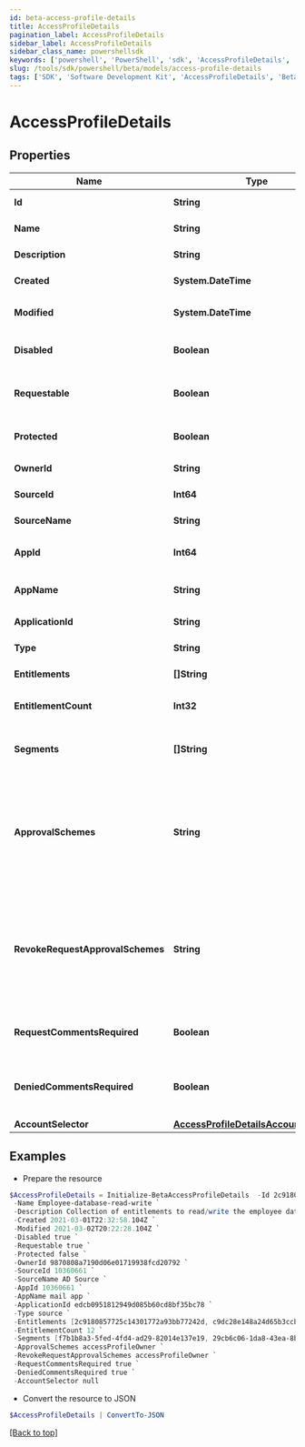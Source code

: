 ```yaml
---
id: beta-access-profile-details
title: AccessProfileDetails
pagination_label: AccessProfileDetails
sidebar_label: AccessProfileDetails
sidebar_class_name: powershellsdk
keywords: ['powershell', 'PowerShell', 'sdk', 'AccessProfileDetails', 'BetaAccessProfileDetails'] 
slug: /tools/sdk/powershell/beta/models/access-profile-details
tags: ['SDK', 'Software Development Kit', 'AccessProfileDetails', 'BetaAccessProfileDetails']
---
```



# AccessProfileDetails

## Properties

Name | Type | Description | Notes
------------ | ------------- | ------------- | -------------
**Id** | **String** | The ID of the Access Profile | [optional] 
**Name** | **String** | Name of the Access Profile | [optional] 
**Description** | **String** | Information about the Access Profile | [optional] 
**Created** | **System.DateTime** | Date the Access Profile was created | [optional] 
**Modified** | **System.DateTime** | Date the Access Profile was last modified. | [optional] 
**Disabled** | **Boolean** | Whether the Access Profile is enabled. | [optional] [default to $true]
**Requestable** | **Boolean** | Whether the Access Profile is requestable via access request. | [optional] [default to $false]
**Protected** | **Boolean** | Whether the Access Profile is protected. | [optional] [default to $false]
**OwnerId** | **String** | The owner ID of the Access Profile | [optional] 
**SourceId** | **Int64** | The source ID of the Access Profile | [optional] 
**SourceName** | **String** | The source name of the Access Profile | [optional] 
**AppId** | **Int64** | The source app ID of the Access Profile | [optional] 
**AppName** | **String** | The source app name of the Access Profile | [optional] 
**ApplicationId** | **String** | The id of the application | [optional] 
**Type** | **String** | The type of the access profile | [optional] 
**Entitlements** | **[]String** | List of IDs of entitlements | [optional] 
**EntitlementCount** | **Int32** | The number of entitlements in the access profile | [optional] 
**Segments** | **[]String** | List of IDs of segments, if any, to which this Access Profile is assigned. | [optional] 
**ApprovalSchemes** | **String** | Comma-separated list of approval schemes. Each approval scheme is one of - manager - appOwner - sourceOwner - accessProfileOwner - workgroup:&lt;workgroupId&gt;  | [optional] 
**RevokeRequestApprovalSchemes** | **String** | Comma-separated list of revoke request approval schemes. Each approval scheme is one of - manager - sourceOwner - accessProfileOwner - workgroup:&lt;workgroupId&gt;  | [optional] 
**RequestCommentsRequired** | **Boolean** | Whether the access profile require request comment for access request. | [optional] [default to $false]
**DeniedCommentsRequired** | **Boolean** | Whether denied comment is required when access request is denied. | [optional] [default to $false]
**AccountSelector** | [**AccessProfileDetailsAccountSelector**](access-profile-details-account-selector) |  | [optional] 

## Examples

- Prepare the resource
```powershell
$AccessProfileDetails = Initialize-BetaAccessProfileDetails  -Id 2c91808a7190d06e01719938fcd20792 `
 -Name Employee-database-read-write `
 -Description Collection of entitlements to read/write the employee database `
 -Created 2021-03-01T22:32:58.104Z `
 -Modified 2021-03-02T20:22:28.104Z `
 -Disabled true `
 -Requestable true `
 -Protected false `
 -OwnerId 9870808a7190d06e01719938fcd20792 `
 -SourceId 10360661 `
 -SourceName AD Source `
 -AppId 10360661 `
 -AppName mail app `
 -ApplicationId edcb0951812949d085b60cd8bf35bc78 `
 -Type source `
 -Entitlements [2c9180857725c14301772a93bb77242d, c9dc28e148a24d65b3ccb5fb8ca5ddd9] `
 -EntitlementCount 12 `
 -Segments [f7b1b8a3-5fed-4fd4-ad29-82014e137e19, 29cb6c06-1da8-43ea-8be4-b3125f248f2a] `
 -ApprovalSchemes accessProfileOwner `
 -RevokeRequestApprovalSchemes accessProfileOwner `
 -RequestCommentsRequired true `
 -DeniedCommentsRequired true `
 -AccountSelector null
```

- Convert the resource to JSON
```powershell
$AccessProfileDetails | ConvertTo-JSON
```


[[Back to top]](#) 

